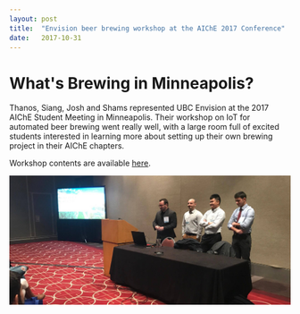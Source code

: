 ```yaml
---
layout: post
title:  "Envision beer brewing workshop at the AIChE 2017 Conference"
date:   2017-10-31
---
```

# What's Brewing in Minneapolis?
Thanos, Siang, Josh and Shams represented UBC Envision at the 2017 AIChE Student Meeting in Minneapolis. Their workshop on IoT for automated beer brewing went really well, with a large room full of excited students interested in learning more about setting up their own brewing project in their AIChE chapters.

Workshop contents are available [here](http://beer.ubcchemecar.com).

<span class="image blog-featured"><img src="/images/news/iot.png" alt=""></span>

<span class="image blog-featured"><img src="/images/news/iot3.png" alt=""></span>
